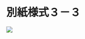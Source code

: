 # 別紙様式３－３

![](https://www.nta.go.jp/tmp/1693ac24-fc30-4603-8eaa-b3c727212748/images/33f6e77888d665006dab00c1022b340fe0e75f18fb8e9e4d9ef563eb7fc3b17d.jpg)